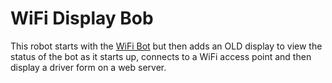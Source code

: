 # WiFi Display Bob

This robot starts with the [WiFi Bot](../wifi-bot/index.md) but then adds an OLD display to
view the status of the bot as it starts up, connects to a WiFi access
point and then display a driver form on a web server.


